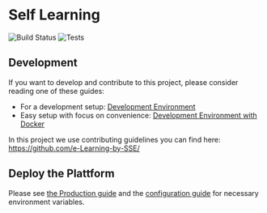 # Self Learning

![Build Status](https://jenkins-2.sse.uni-hildesheim.de/buildStatus/icon?job=Teaching_nm-self-learn/master/)
![Tests](https://jenkins-2.sse.uni-hildesheim.de/buildStatus/icon?job=Teaching_nm-self-learn/master&subject=Tests&status=${numberOfTest})

## Development

If you want to develop and contribute to this project, please consider reading one of these guides:

-   For a development setup: [Development Environment](https://github.com/e-Learning-by-SSE/nm-self-learning/wiki/Development-Environment)
-   Easy setup with focus on convenience: [Development Environment with Docker](https://github.com/e-Learning-by-SSE/nm-self-learning/wiki/Development-Environment-with-Docker)

In this project we use contributing guidelines you can find here: https://github.com/e-Learning-by-SSE/

## Deploy the Plattform

Please see [the Production guide](https://github.com/e-Learning-by-SSE/nm-self-learning/wiki/Development-Environment#production) and the [configuration guide](https://github.com/e-Learning-by-SSE/nm-self-learning/wiki/ENV-Configuration) for necessary environment variables.
